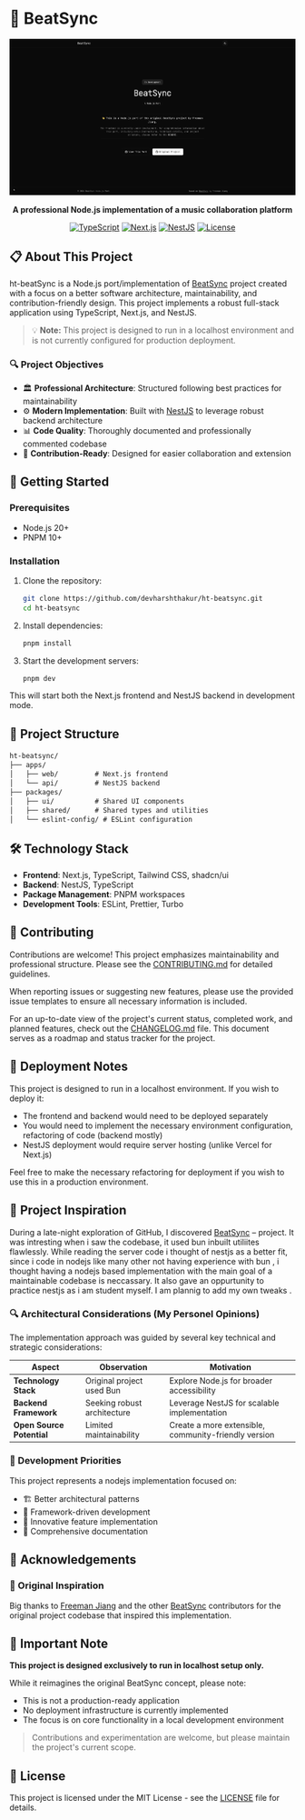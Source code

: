 # 🎵 BeatSync

<div align="center">

![BeatSync Project Screenshot](/assets/project.png)

**A professional Node.js implementation of a music collaboration platform**

[![TypeScript](https://img.shields.io/badge/TypeScript-4.9.5-blue.svg)](https://www.typescriptlang.org/)
[![Next.js](https://img.shields.io/badge/Next.js-Latest-black)](https://nextjs.org/)
[![NestJS](https://img.shields.io/badge/NestJS-Latest-red)](https://nestjs.com/)
[![License](https://img.shields.io/badge/License-MIT-green.svg)](LICENSE)

</div>

## 📋 About This Project

ht-beatSync is a Node.js port/implementation of [BeatSync](https://github.com/freeman-jiang/beatsync) project created with a focus on a better software architecture, maintainability, and contribution-friendly design. This project implements a robust full-stack application using TypeScript, Next.js, and NestJS.

> 💡 **Note:** This project is designed to run in a localhost environment and is not currently configured for production deployment.

### 🔍 Project Objectives

- 🏛️ **Professional Architecture**: Structured following best practices for maintainability
- ⚙️ **Modern Implementation**: Built with [NestJS](https://nestjs.com/) to leverage robust backend architecture
- 📊 **Code Quality**: Thoroughly documented and professionally commented codebase
- 🔄 **Contribution-Ready**: Designed for easier collaboration and extension

## 🚀 Getting Started

### Prerequisites

- Node.js 20+
- PNPM 10+

### Installation

1. Clone the repository:
   ```bash
   git clone https://github.com/devharshthakur/ht-beatsync.git
   cd ht-beatsync
   ```

2. Install dependencies:
   ```bash
   pnpm install
   ```

3. Start the development servers:
   ```bash
   pnpm dev
   ```

This will start both the Next.js frontend and NestJS backend in development mode.

## 🧩 Project Structure

```
ht-beatsync/
├── apps/
│   ├── web/         # Next.js frontend
│   └── api/         # NestJS backend
├── packages/
│   ├── ui/          # Shared UI components
│   ├── shared/      # Shared types and utilities
│   └── eslint-config/ # ESLint configuration
```

## 🛠️ Technology Stack

- **Frontend**: Next.js, TypeScript, Tailwind CSS, shadcn/ui
- **Backend**: NestJS, TypeScript
- **Package Management**: PNPM workspaces
- **Development Tools**: ESLint, Prettier, Turbo

## 🤝 Contributing

Contributions are welcome! This project emphasizes maintainability and professional structure. Please see the [CONTRIBUTING.md](CONTRIBUTING.md) for detailed guidelines.

When reporting issues or suggesting new features, please use the provided issue templates to ensure all necessary information is included.

For an up-to-date view of the project's current status, completed work, and planned features, check out the [CHANGELOG.md](CHANGELOG.md) file. This document serves as a roadmap and status tracker for the project.

## 🚨 Deployment Notes

This project is designed to run in a localhost environment. If you wish to deploy it:

- The frontend and backend would need to be deployed separately
- You would need to implement the necessary environment configuration, refactoring of code (backend mostly)
- NestJS deployment would require server hosting (unlike Vercel for Next.js)

Feel free to make the necessary refactoring for deployment if you wish to use this in a production environment.

## 🌟 Project Inspiration

During a late-night exploration of GitHub, I discovered [BeatSync](https://github.com/freeman-jiang/beatsync) – project. 
It was intresting when i saw the codebase, it used bun inbuilt utiliites flawlessly. While reading the server code i thought of nestjs as a better fit, since i code in nodejs like many other not having experience with bun , i thought having a nodejs based implementation with the main goal of a maintainable codebase is neccassary. It also gave an oppurtunity to practice nestjs as i am student myself. I am plannig to add my own tweaks . 

### 🔍 Architectural Considerations (My Personel Opinions)

The implementation approach was guided by several key technical and strategic considerations:

| Aspect | Observation | Motivation |
|--------|-------------|------------|
| **Technology Stack** | Original project used Bun | Explore Node.js for broader accessibility |
| **Backend Framework** | Seeking robust architecture | Leverage NestJS for scalable implementation |
| **Open Source Potential** | Limited maintainability | Create a more extensible, community-friendly version |

### 🚧 Development Priorities

This project represents a nodejs implementation focused on:
- 🏗️ Better architectural patterns
- 🧩 Framework-driven development
- 🔬 Innovative feature implementation
- 📝 Comprehensive documentation

## 🙏 Acknowledgements

### 🤝 Original Inspiration

Big thanks to [Freeman Jiang](https://github.com/freeman-jiang) and the other [BeatSync](https://github.com/freeman-jiang/beatsync) contributors for the original project codebase that inspired this implementation.

## 📝 Important Note

**This project is designed exclusively to run in localhost setup only.**

While it reimagines the original BeatSync concept, please note:
- This is not a production-ready application
- No deployment infrastructure is currently implemented
- The focus is on core functionality in a local development environment

> Contributions and experimentation are welcome, but please maintain the project's current scope.

## 📄 License

This project is licensed under the MIT License - see the [LICENSE](LICENSE) file for details.

